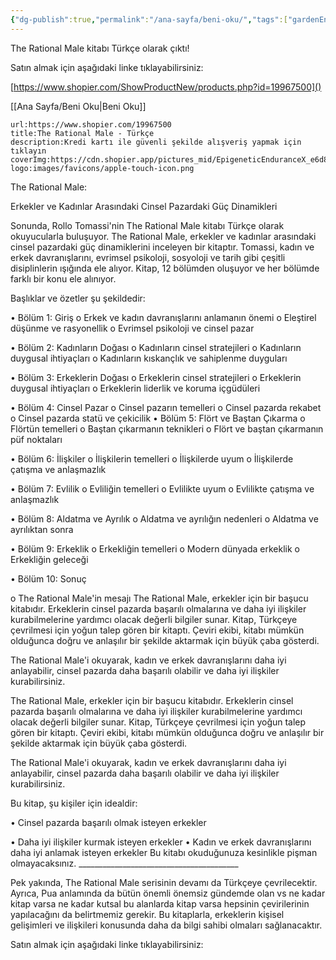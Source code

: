 ```yaml
---
{"dg-publish":true,"permalink":"/ana-sayfa/beni-oku/","tags":["gardenEntry"],"noteIcon":""}
---
```


The Rational Male kitabı Türkçe olarak çıktı! 

Satın almak için aşağıdaki linke tıklayabilirsiniz: 

[https://www.shopier.com/ShowProductNew/products.php?id=19967500]()

[[Ana Sayfa/Beni Oku\|Beni Oku]]

```link-bookmark
url:https://www.shopier.com/19967500 
title:The Rational Male - Türkçe 
description:Kredi kartı ile güvenli şekilde alışveriş yapmak için tıklayın
coverImg:https://cdn.shopier.app/pictures_mid/EpigeneticEnduranceX_e6d8969bdf56ee3ba764febac2ca9690.jpg
logo:images/favicons/apple-touch-icon.png
```


The Rational Male: 

Erkekler ve Kadınlar Arasındaki Cinsel Pazardaki Güç Dinamikleri 

Sonunda, Rollo Tomassi'nin The Rational Male kitabı Türkçe olarak okuyucularla buluşuyor. The Rational Male, erkekler ve kadınlar arasındaki cinsel pazardaki güç dinamiklerini inceleyen bir kitaptır. Tomassi, kadın ve erkek davranışlarını, evrimsel psikoloji, sosyoloji ve tarih gibi çeşitli disiplinlerin ışığında ele alıyor. Kitap, 12 bölümden oluşuyor ve her bölümde farklı bir konu ele alınıyor. 

Başlıklar ve özetler şu şekildedir: 

• Bölüm 1: Giriş o Erkek ve kadın davranışlarını anlamanın önemi o Eleştirel düşünme ve rasyonellik o Evrimsel psikoloji ve cinsel pazar 

• Bölüm 2: Kadınların Doğası o Kadınların cinsel stratejileri o Kadınların duygusal ihtiyaçları o Kadınların kıskançlık ve sahiplenme duyguları 

• Bölüm 3: Erkeklerin Doğası o Erkeklerin cinsel stratejileri o Erkeklerin duygusal ihtiyaçları o Erkeklerin liderlik ve koruma içgüdüleri 

• Bölüm 4: Cinsel Pazar o Cinsel pazarın temelleri o Cinsel pazarda rekabet o Cinsel pazarda statü ve çekicilik • Bölüm 5: Flört ve Baştan Çıkarma o Flörtün temelleri o Baştan çıkarmanın teknikleri o Flört ve baştan çıkarmanın püf noktaları 

• Bölüm 6: İlişkiler o İlişkilerin temelleri o İlişkilerde uyum o İlişkilerde çatışma ve anlaşmazlık 

• Bölüm 7: Evlilik o Evliliğin temelleri o Evlilikte uyum o Evlilikte çatışma ve anlaşmazlık 

• Bölüm 8: Aldatma ve Ayrılık o Aldatma ve ayrılığın nedenleri o Aldatma ve ayrılıktan sonra 

• Bölüm 9: Erkeklik o Erkekliğin temelleri o Modern dünyada erkeklik o Erkekliğin geleceği 

• Bölüm 10: Sonuç 

o The Rational Male'in mesajı The Rational Male, erkekler için bir başucu kitabıdır. Erkeklerin cinsel pazarda başarılı olmalarına ve daha iyi ilişkiler kurabilmelerine yardımcı olacak değerli bilgiler sunar. Kitap, Türkçeye çevrilmesi için yoğun talep gören bir kitaptı. Çeviri ekibi, kitabı mümkün olduğunca doğru ve anlaşılır bir şekilde aktarmak için büyük çaba gösterdi. 

The Rational Male'i okuyarak, kadın ve erkek davranışlarını daha iyi anlayabilir, cinsel pazarda daha başarılı olabilir ve daha iyi ilişkiler kurabilirsiniz. 

The Rational Male, erkekler için bir başucu kitabıdır. Erkeklerin cinsel pazarda başarılı olmalarına ve daha iyi ilişkiler kurabilmelerine yardımcı olacak değerli bilgiler sunar. Kitap, Türkçeye çevrilmesi için yoğun talep gören bir kitaptı. Çeviri ekibi, kitabı mümkün olduğunca doğru ve anlaşılır bir şekilde aktarmak için büyük çaba gösterdi. 

The Rational Male'i okuyarak, kadın ve erkek davranışlarını daha iyi anlayabilir, cinsel pazarda daha başarılı olabilir ve daha iyi ilişkiler kurabilirsiniz. 

Bu kitap, şu kişiler için idealdir: 

• Cinsel pazarda başarılı olmak isteyen erkekler 

• Daha iyi ilişkiler kurmak isteyen erkekler • Kadın ve erkek davranışlarını daha iyi anlamak isteyen erkekler Bu kitabı okuduğunuza kesinlikle pişman olmayacaksınız. ________________________________________ 

Pek yakında, The Rational Male serisinin devamı da Türkçeye çevrilecektir. Ayrıca, Pua anlamında da bütün önemli önemsiz gündemde olan vs ne kadar kitap varsa ne kadar kutsal bu alanlarda kitap varsa hepsinin çevirilerinin yapılacağını da belirtmemiz gerekir. Bu kitaplarla, erkeklerin kişisel gelişimleri ve ilişkileri konusunda daha da bilgi sahibi olmaları sağlanacaktır. 

Satın almak için aşağıdaki linke tıklayabilirsiniz: 
